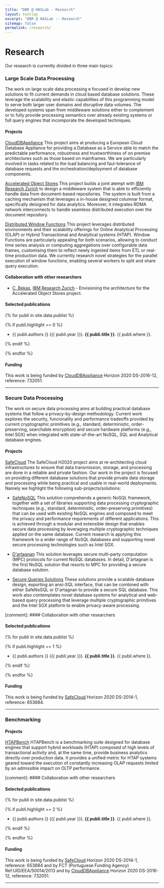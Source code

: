 ```yaml
---
title: "DBR @ HASLab - Research"
layout: textlay
excerpt: "DBR @ HASLab -- Research"
sitemap: false
permalink: /research/
---
```


# Research

Our research is currently divided in three main topics: 

### Large Scale Data Processing

The work on large scale data processing e focused in develop new solutions to fit current demands in cloud based database solutions. These leverage the scalability and elastic capabilities of this programming model to serve both larger user domains and disruptive data volumes. The developed systems span from middleware solutions either to complement or to fully provide processing semantics over already existing systems or full query engines that incomporate the developed techniques. 


#### Projects

[CloudDBAppliance](http://clouddb.eu) This project aims at producing a European Cloud Database Appliance for providing a Database as a Service able to match the predictable performance, robustness and trustworthiness of on premise architectures such as those based on mainframes. We are particularly involved in tasks related to the load balancing and faul-tolerance of database requests and the orchestration/deployment of database components.

[Accelerated Object Stores]() This project builds a joint atempt with [IBM Research Zurich](https://www.zurich.ibm.com/) to design a middleware system that is able to efficiently handle data from document-based repositories. The system is built from a caching mechanism that leverages a in-house designed columnar format, specifically deisigned for data analytics. Moreover, it integrates RDMA network interconnects to handle seamless distributed execution over the document repository.

[Distributed Window Functions]() This project leverages distributed environments and their scalability offerings for Online Analytical Processing (OLAP) or Hybrid Transactional and Analytical systems (HTAP). Window Functions are particularly appealing for both scenarios, allowing to conduct time series analysis or computing aggregations over configurable data frames, customising them to reflect newly ingested items from ETL or real-time production data. We currently research novel strategies for the parallel execution of window functions, enabling several workers to split and share query execution.


#### Collaboration with other researchers

- [C. Bekas](https://researcher.watson.ibm.com/researcher/view.php?person=zurich-bek), [IBM Research Zurich](https://www.zurich.ibm.com/) - Envisioning the architecture for the Accelerated Object Stores project.


#### Selected publications

{% for publi in site.data.publist %}

  {% if publi.highlight == 0 %}

  - {{ publi.authors }} ({{ publi.year }}). <strong>{{ publi.title }}</strong>. {{ publi.where }}.

  {% endif %}

{% endfor %}


#### Funding

This work is being funded by [CloudDBAppliance](http://clouddb.eu) Horizon 2020 DS-2016-12, reference: 732051.

---

### Secure Data Processing

The work on secure data processing aims at building practical database systems that follow a privacy-by-design methodology. Current work explores the security, funcionality and performance tradeoffs provided by current cryptographic primitives (e.g., standard, deterministic, order-preserving, searchable encryption) and secure hardware platforms (e.g., Intel SGX) when integrated with state-of-the-art NoSQL, SQL and Analytical database engines.

#### Projects

[SafeCloud](http://www.safecloud-project.eu) The SafeCloud H2020 project aims at re-architecting cloud infrastructures to ensure that data transmission, storage, and processing are done in a reliable and private fashion. Our work in the project is focused on providing different database solutions that provide private data storage and processing while being practical and usable in real-world deployments. Namely we highlight the following sub-projects/solutions:

- [SafeNoSQL]() This solution comprehends a generic NoSQL framework, together with a set of libraries supporting data processing cryptographic techniques (e.g., standard, deterministic, order-preserving primitives) that can be used with existing NoSQL engines and composed to meet the privacy and performance requirements of different applications. This is achieved through a modular and extensible design that enables secure data processing by leveraging multiple cryptographic techniques applied on the same database. Current research is applying this framework to a wider range of NoSQL databases and supporting novel secure processing technologies such as Intel SGX.

- [D'artagnan]() This solution leverages secure multi-party computation (MPC) protocols for current NoSQL databases. In detail, D'artagnan is the first NoSQL solution that resorts to MPC for providing a secure database solution. 

- [Secure Queries Solutions]() These solutions provide a scalable database design, exporting an ansi-SQL interface, 
that can be combined with either SafeNoSQL or D'artagnan to provide a secure SQL database. This work also contemplates novel database systems for analytical and web-based query processing that leverage multiple cryptographic primitives and the Intel SGX platform to enable privacy-aware processing.


[comment]: #### Collaboration with other researchers


#### Selected publications

{% for publi in site.data.publist %}

  {% if publi.highlight == 1 %}

  - {{ publi.authors }} ({{ publi.year }}). <strong>{{ publi.title }}</strong>. {{ publi.where }}.

  {% endif %}

{% endfor %}

#### Funding

This work is being funded by [SafeCloud](http://www.safecloud-project.eu) Horizon 2020 DS-2014-1, reference: 653884.

---

### Benchmarking


#### Projects

[HTAPBench](https://github.com/faclc4/HTAPBench) HTAPBench is a benchmarking suite designed for database engines that support hybrid workloads (HTAP) composed of high levels of transactional activity and, at the same time, provide business analytics directly over production data. It provides a unified metric for HTAP systems geared toward the execution of constantly increasing OLAP requests limited by an admissible impact on OLTP performance.

[comment]: #### Collaboration with other researchers


#### Selected publications

{% for publi in site.data.publist %}

  {% if publi.highlight == 2 %}

  - {{ publi.authors }} ({{ publi.year }}). <strong>{{ publi.title }}</strong>. {{ publi.where }}.

  {% endif %}

{% endfor %}


#### Funding

This work is being funded by [SafeCloud](http://www.safecloud-project.eu) Horizon 2020 DS-2014-1, reference: 653884 and by FCT (Portuguese Funding Agency) Ref:UID/EEA/50014/2013 and by [CloudDBAppliance](http://clouddb.eu) Horizon 2020 DS-2016-12, reference: 732051.

---

<!-- ### Blockchain Technology


#### Projects

[]()


#### Collaboration with other researchers



#### Selected publications

{% for publi in site.data.publist %}

  {% if publi.highlight == 3 %}

  - {{ publi.authors }} ({{ publi.year }}). <strong>{{ publi.title }}</strong>. {{ publi.where }}.

  {% endif %}

{% endfor %}


#### Funding -->



<!-- [SafeFS](https://github.com/safecloud-project/safefs) is a software-defined file system based on a modular architecture featuring stackable layers that can be combined to construct a secure distributed file system. SafeFS allows users to specialize their data store to their specific needs by choosing the combination of layers that provide the best safety and performance tradeoffs. The prototype is implemented in user space using FUSE. The provided layers include mechanisms based on encryption, replication, and coding. -->




